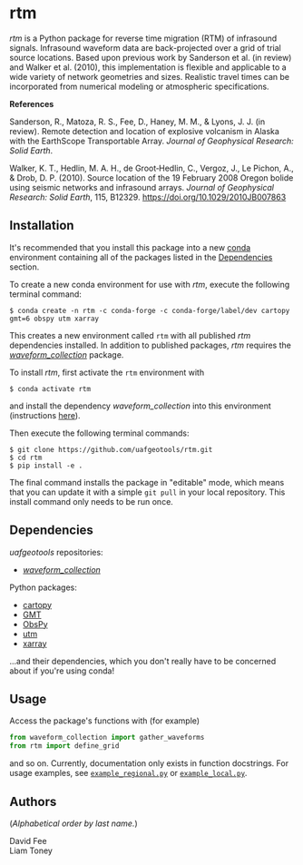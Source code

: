 rtm
===

_rtm_ is a Python package for reverse time migration (RTM) of infrasound
signals. Infrasound waveform data are back-projected over a grid of trial source
locations. Based upon previous work by Sanderson et al. (in review) and Walker
et al. (2010), this implementation is flexible and applicable to a wide variety
of network geometries and sizes. Realistic travel times can be incorporated from
numerical modeling or atmospheric specifications.

**References**

Sanderson, R., Matoza, R. S., Fee, D., Haney, M. M., & Lyons, J. J. (in review).
Remote detection and location of explosive volcanism in Alaska with the
EarthScope Transportable Array. _Journal of Geophysical Research: Solid Earth_.

Walker, K. T., Hedlin, M. A. H., de Groot‐Hedlin, C., Vergoz, J., Le Pichon, A.,
& Drob, D. P. (2010). Source location of the 19 February 2008 Oregon bolide
using seismic networks and infrasound arrays. _Journal of Geophysical Research:
Solid Earth_, 115, B12329. https://doi.org/10.1029/2010JB007863

Installation
------------

It's recommended that you install this package into a new
[conda](https://docs.conda.io/projects/conda/en/latest/index.html) environment
containing all of the packages listed in the [Dependencies](#dependencies) section.

To create a new conda environment for use with _rtm_, execute the following terminal command:
```
$ conda create -n rtm -c conda-forge -c conda-forge/label/dev cartopy gmt=6 obspy utm xarray
```
This creates a new environment called `rtm` with all published _rtm_
dependencies installed. In addition to published packages, _rtm_ requires the
[_waveform_collection_](https://github.com/uafgeotools/waveform_collection)
package.

To install _rtm_, first activate the `rtm` environment with
```
$ conda activate rtm
```
and install the dependency _waveform_collection_ into this environment
(instructions [here](https://github.com/uafgeotools/waveform_collection#installation)).

Then execute the following terminal commands:
```
$ git clone https://github.com/uafgeotools/rtm.git
$ cd rtm
$ pip install -e .
```
The final command installs the package in "editable" mode, which means that you
can update it with a simple `git pull` in your local repository. This install
command only needs to be run once.

Dependencies
------------

_uafgeotools_ repositories:

* [_waveform_collection_](https://github.com/uafgeotools/waveform_collection)

Python packages:

* [cartopy](https://scitools.org.uk/cartopy/docs/latest/)
* [GMT](https://docs.generic-mapping-tools.org/dev/index.html)
* [ObsPy](http://docs.obspy.org/)
* [utm](https://github.com/Turbo87/utm)
* [xarray](http://xarray.pydata.org/en/stable/)

...and their dependencies, which you don't really have to be concerned about if
you're using conda!

Usage
-----

Access the package's functions with (for example)
```python
from waveform_collection import gather_waveforms
from rtm import define_grid
```
and so on. Currently, documentation only exists in function docstrings. For usage examples, see [`example_regional.py`](example_regional.py) or [`example_local.py`](example_local.py).

Authors
-------

(_Alphabetical order by last name._)

David Fee  
Liam Toney
